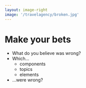 ```yaml
---
layout: image-right
image: '/travelagency/broken.jpg'
---
```


# Make your bets

- What do you believe was wrong? 
- Which... 
    - components
    - topics
    - elements 
- ...were wrong? 

